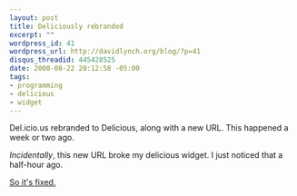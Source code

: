 ```yaml
--- 
layout: post
title: Deliciously rebranded
excerpt: ""
wordpress_id: 41
wordpress_url: http://davidlynch.org/blog/?p=41
disqus_threadid: 445428525
date: 2008-08-22 20:12:58 -05:00
tags: 
- programming
- delicious
- widget
---
```

Del.icio.us rebranded to Delicious, along with a new URL. This happened a week or two ago.

*Incidentally*, this new URL broke my delicious widget. I just noticed that a half-hour ago.

[So it's fixed.](http://wordpress.org/extend/plugins/delicious-plus/)
